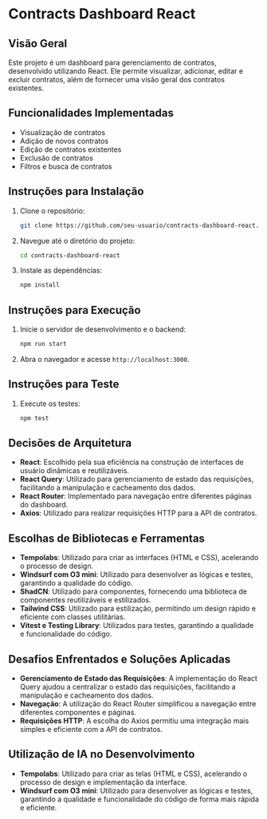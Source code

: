 # Contracts Dashboard React

## Visão Geral

Este projeto é um dashboard para gerenciamento de contratos, desenvolvido utilizando React. Ele permite visualizar, adicionar, editar e excluir contratos, além de fornecer uma visão geral dos contratos existentes.

## Funcionalidades Implementadas

- Visualização de contratos
- Adição de novos contratos
- Edição de contratos existentes
- Exclusão de contratos
- Filtros e busca de contratos

## Instruções para Instalação

1. Clone o repositório:
    ```bash
    git clone https://github.com/seu-usuario/contracts-dashboard-react.git
    ```
2. Navegue até o diretório do projeto:
    ```bash
    cd contracts-dashboard-react
    ```
3. Instale as dependências:
    ```bash
    npm install
    ```

## Instruções para Execução

1. Inicie o servidor de desenvolvimento e o backend:
    ```bash
    npm run start
    ```
2. Abra o navegador e acesse `http://localhost:3000`.

## Instruções para Teste

1. Execute os testes:
    ```bash
    npm test
    ```

## Decisões de Arquitetura

- **React**: Escolhido pela sua eficiência na construção de interfaces de usuário dinâmicas e reutilizáveis.
- **React Query**: Utilizado para gerenciamento de estado das requisições, facilitando a manipulação e cacheamento dos dados.
- **React Router**: Implementado para navegação entre diferentes páginas do dashboard.
- **Axios**: Utilizado para realizar requisições HTTP para a API de contratos.

## Escolhas de Bibliotecas e Ferramentas

- **Tempolabs**: Utilizado para criar as interfaces (HTML e CSS), acelerando o processo de design.
- **Windsurf com O3 mini**: Utilizado para desenvolver as lógicas e testes, garantindo a qualidade do código.
- **ShadCN**: Utilizado para componentes, fornecendo uma biblioteca de componentes reutilizáveis e estilizados.
- **Tailwind CSS**: Utilizado para estilização, permitindo um design rápido e eficiente com classes utilitárias.
- **Vitest e Testing Library**: Utilizados para testes, garantindo a qualidade e funcionalidade do código.

## Desafios Enfrentados e Soluções Aplicadas

- **Gerenciamento de Estado das Requisições**: A implementação do React Query ajudou a centralizar o estado das requisições, facilitando a manipulação e cacheamento dos dados.
- **Navegação**: A utilização do React Router simplificou a navegação entre diferentes componentes e páginas.
- **Requisições HTTP**: A escolha do Axios permitiu uma integração mais simples e eficiente com a API de contratos.

## Utilização de IA no Desenvolvimento

- **Tempolabs**: Utilizado para criar as telas (HTML e CSS), acelerando o processo de design e implementação da interface.
- **Windsurf com O3 mini**: Utilizado para desenvolver as lógicas e testes, garantindo a qualidade e funcionalidade do código de forma mais rápida e eficiente.